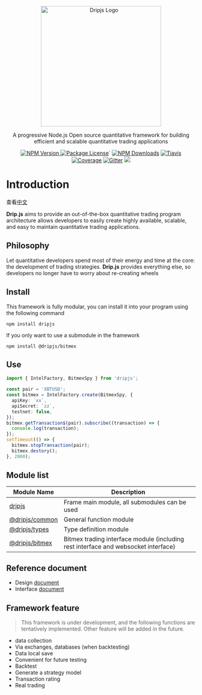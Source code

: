 <p align="center">
  <a href="https://github.com/drip-trader/dripjs" target="blank">
    <img src="https://cdn.jsdelivr.net/npm/dripjs/dripjs.svg" width="320" alt="Dripjs Logo" />
  </a>
</p>
<p align="center">A progressive Node.js Open source quantitative framework for building efficient and scalable quantitative trading applications</p>
<p align="center">
<a href="https://www.npmjs.com/package/dripjs"><img src="https://img.shields.io/npm/v/dripjs.svg" alt="NPM Version" />
<a href="https://www.npmjs.com/package/dripjs"><img src="https://img.shields.io/badge/license-GPL_3.0-green.svg" alt="Package License" /></a>`
<a href="https://www.npmjs.com/package/dripjs"><img src="https://img.shields.io/npm/dm/dripjs.svg" alt="NPM Downloads" /></a>
<a href="https://travis-ci.com/drip-trader/dripjs"><img src="https://travis-ci.com/drip-trader/dripjs.svg?branch=master&t=6" alt="Tiavis" /></a>
<a href="https://coveralls.io/github/drip-trader/dripjs?branch=master"><img src="https://coveralls.io/repos/github/drip-trader/dripjs/badge.svg?branch=master&t=6" alt="Coverage" /></a>
<a href="https://gitter.im/drip-js/community?utm_source=badge&utm_medium=badge&utm_campaign=pr-badge&utm_content=badge"><img src="https://badges.gitter.im/drip-js.svg" alt="Gitter" /></a>
<a href="https://www.paypal.me/zlq4863947"><img src="https://img.shields.io/badge/Donate-PayPal-ff3f59.svg"/></a>
</p>

# Introduction

查看<a href="https://github.com/drip-trader/dripjs/blob/master/README.md">中文</a>

**Drip.js** aims to provide an out-of-the-box quantitative trading program architecture allows developers to easily create highly available, scalable, and easy to maintain quantitative trading applications.

## Philosophy

Let quantitative developers spend most of their energy and time at the core: the development of trading strategies.
**Drip.js** provides everything else, so developers no longer have to worry about re-creating wheels

## Install

This framework is fully modular, you can install it into your program using the following command

```shell
npm install dripjs
```

If you only want to use a submodule in the framework

```shell
npm install @dripjs/bitmex
```

## Use

```typescript
import { IntelFactory, BitmexSpy } from 'dripjs';

const pair = 'XBTUSD';
const bitmex = IntelFactory.create(BitmexSpy, {
  apiKey: `xx`,
  apiSecret: `zz`,
  testnet: false,
});
bitmex.getTransaction$(pair).subscribe((transaction) => {
  console.log(transaction);
});
setTimeout(() => {
  bitmex.stopTransaction(pair);
  bitmex.destory();
}, 2000);
```

## Module list

| Module Name                                                    | Description                                                                        |
| -------------------------------------------------------------- | ---------------------------------------------------------------------------------- |
| [dripjs](https://www.npmjs.com/package/dripjs)                 | Frame main module, all submodules can be used                                      |
| [@dripjs/common](https://www.npmjs.com/package/@dripjs/common) | General function module                                                            |
| [@dripjs/types](https://www.npmjs.com/package/@dripjs/types)   | Type definition module                                                             |
| [@dripjs/bitmex](https://www.npmjs.com/package/@dripjs/bitmex) | Bitmex trading interface module (including rest interface and websocket interface) |

## Reference document

- Design [document](https://github.com/drip-trader/dripjs/tree/master/docs)
- Interface [document](https://drip-trader.github.io/dripjs-docs)

## Framework feature

> This framework is under development, and the following functions are tentatively implemented. Other feature will be added in the future.

- data collection
- Via exchanges, databases (when backtesting)
- Data local save
- Convenient for future testing
- Backtest
- Generate a strategy model
- Transaction rating
- Real trading
